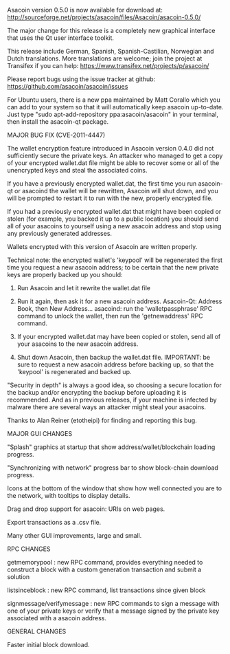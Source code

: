 Asacoin version 0.5.0 is now available for download at:
http://sourceforge.net/projects/asacoin/files/Asacoin/asacoin-0.5.0/

The major change for this release is a completely new graphical interface that uses the Qt user interface toolkit.

This release include German, Spanish, Spanish-Castilian, Norwegian and Dutch translations. More translations are welcome; join the project at Transifex if you can help:
https://www.transifex.net/projects/p/asacoin/

Please report bugs using the issue tracker at github:
https://github.com/asacoin/asacoin/issues

For Ubuntu users, there is a new ppa maintained by Matt Corallo which you can add to your system so that it will automatically keep asacoin up-to-date.  Just type "sudo apt-add-repository ppa:asacoin/asacoin" in your terminal, then install the asacoin-qt package.

MAJOR BUG FIX  (CVE-2011-4447)

The wallet encryption feature introduced in Asacoin version 0.4.0 did not sufficiently secure the private keys. An attacker who
managed to get a copy of your encrypted wallet.dat file might be able to recover some or all of the unencrypted keys and steal the
associated coins.

If you have a previously encrypted wallet.dat, the first time you run asacoin-qt or asacoind the wallet will be rewritten, Asacoin will
shut down, and you will be prompted to restart it to run with the new, properly encrypted file.

If you had a previously encrypted wallet.dat that might have been copied or stolen (for example, you backed it up to a public
location) you should send all of your asacoins to yourself using a new asacoin address and stop using any previously generated addresses.

Wallets encrypted with this version of Asacoin are written properly.

Technical note: the encrypted wallet's 'keypool' will be regenerated the first time you request a new asacoin address; to be certain that the
new private keys are properly backed up you should:

1. Run Asacoin and let it rewrite the wallet.dat file

2. Run it again, then ask it for a new asacoin address.
Asacoin-Qt: Address Book, then New Address...
asacoind: run the 'walletpassphrase' RPC command to unlock the wallet,  then run the 'getnewaddress' RPC command.

3. If your encrypted wallet.dat may have been copied or stolen, send  all of your asacoins to the new asacoin address.

4. Shut down Asacoin, then backup the wallet.dat file.
IMPORTANT: be sure to request a new asacoin address before backing up, so that the 'keypool' is regenerated and backed up.

"Security in depth" is always a good idea, so choosing a secure location for the backup and/or encrypting the backup before uploading it is recommended. And as in previous releases, if your machine is infected by malware there are several ways an attacker might steal your asacoins.

Thanks to Alan Reiner (etotheipi) for finding and reporting this bug.

MAJOR GUI CHANGES

"Splash" graphics at startup that show address/wallet/blockchain loading progress.

"Synchronizing with network" progress bar to show block-chain download progress.

Icons at the bottom of the window that show how well connected you are to the network, with tooltips to display details.

Drag and drop support for asacoin: URIs on web pages.

Export transactions as a .csv file.

Many other GUI improvements, large and small.

RPC CHANGES

getmemorypool : new RPC command, provides everything needed to construct a block with a custom generation transaction and submit a solution

listsinceblock : new RPC command, list transactions since given block

signmessage/verifymessage : new RPC commands to sign a message with one of your private keys or verify that a message signed by the private key associated with a asacoin address.

GENERAL CHANGES

Faster initial block download.
